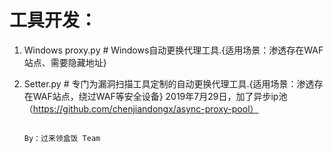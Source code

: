 # 工具开发：

1. Windows proxy.py # Windows自动更换代理工具.{适用场景：渗透存在WAF站点、需要隐藏地址}
2. Setter.py        # 专门为漏洞扫描工具定制的自动更换代理工具.{适用场景：渗透存在WAF站点，绕过WAF等安全设备}
   2019年7月29日，加了异步ip池（https://github.com/chenjiandongx/async-proxy-pool）




                                                                                By：过来领盒饭 Team
